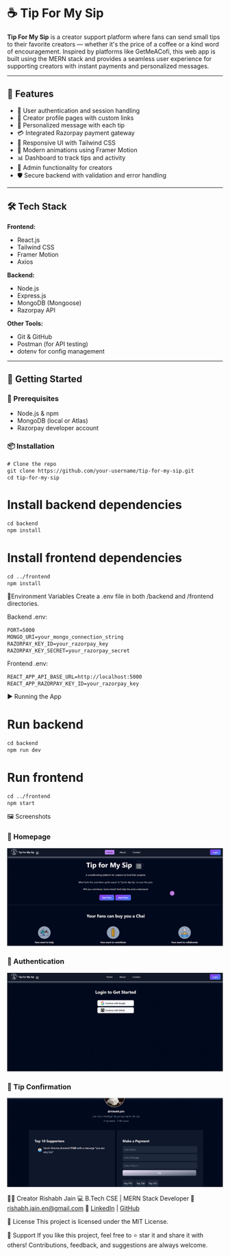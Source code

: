 # ☕ Tip For My Sip

**Tip For My Sip** is a creator support platform where fans can send small tips to their favorite creators — whether it's the price of a coffee or a kind word of encouragement. Inspired by platforms like GetMeACofi, this web app is built using the MERN stack and provides a seamless user experience for supporting creators with instant payments and personalized messages.

---

## 🌟 Features

- 🔐 User authentication and session handling
- 🧾 Creator profile pages with custom links
- 💬 Personalized message with each tip
- 💳 Integrated Razorpay payment gateway
- 📱 Responsive UI with Tailwind CSS
- 🧠 Modern animations using Framer Motion
- 📊 Dashboard to track tips and activity
- 💼 Admin functionality for creators
- 🛡️ Secure backend with validation and error handling

---

## 🛠️ Tech Stack

**Frontend:**
- React.js
- Tailwind CSS
- Framer Motion
- Axios

**Backend:**
- Node.js
- Express.js
- MongoDB (Mongoose)
- Razorpay API

**Other Tools:**
- Git & GitHub
- Postman (for API testing)
- dotenv for config management

---

## 🚀 Getting Started

### 🔧 Prerequisites

- Node.js & npm
- MongoDB (local or Atlas)
- Razorpay developer account

### 📦 Installation

```
# Clone the repo
git clone https://github.com/your-username/tip-for-my-sip.git
cd tip-for-my-sip
```

# Install backend dependencies
```
cd backend
npm install
```

# Install frontend dependencies
```
cd ../frontend
npm install
```

🔐Environment Variables
Create a .env file in both /backend and /frontend directories.

Backend .env:
```
PORT=5000
MONGO_URI=your_mongo_connection_string
RAZORPAY_KEY_ID=your_razorpay_key
RAZORPAY_KEY_SECRET=your_razorpay_secret
```

Frontend .env:
```
REACT_APP_API_BASE_URL=http://localhost:5000
REACT_APP_RAZORPAY_KEY_ID=your_razorpay_key
```

▶️ Running the App

# Run backend
```
cd backend
npm run dev
```

# Run frontend
```
cd ../frontend
npm start
```
🖼️ Screenshots
### 🔹 Homepage
![Homepage](./public/ss1.png)

### 🔹 Authentication
![Creator Profile](./public/ss2.png)

### 🔹 Tip Confirmation
![Tip Confirmation](./public/ss3.png)

🙋‍♂️ Creator
Rishabh Jain
💻 B.Tech CSE | MERN Stack Developer
📧 rishabh.jain.en@gmail.com
🔗 [LinkedIn](https://linkedin.com/in/rishabhj26) | [GitHub](https://github.com/RishabhJ-26)

📜 License
This project is licensed under the MIT License.

🤝 Support
If you like this project, feel free to ⭐ star it and share it with others! Contributions, feedback, and suggestions are always welcome.
